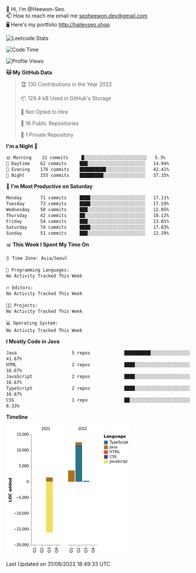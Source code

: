👋 Hi, I’m @Heewon-Seo.  
📫 How to reach me email me seoheewon.dev@gmail.com   
🖥 Here's my portfolio http://haileyseo.shop

![Leetcode Stats](https://leetcode.card.workers.dev/?username=Heewon-Seo)

 <!--START_SECTION:waka-->
![Code Time](http://img.shields.io/badge/Code%20Time-130%20hrs%2019%20mins-blue)

![Profile Views](http://img.shields.io/badge/Profile%20Views-0-blue)

**🐱 My GitHub Data** 

> 🏆 130 Contributions in the Year 2022
 > 
> 📦 129.4 kB Used in GitHub's Storage 
 > 
> 🚫 Not Opted to Hire
 > 
> 📜 16 Public Repositories 
 > 
> 🔑 1 Private Repository 
 > 
**I'm a Night 🦉** 

```text
🌞 Morning    22 commits     █░░░░░░░░░░░░░░░░░░░░░░░░   5.3% 
🌆 Daytime    62 commits     ███░░░░░░░░░░░░░░░░░░░░░░   14.94% 
🌃 Evening    176 commits    ██████████░░░░░░░░░░░░░░░   42.41% 
🌙 Night      155 commits    █████████░░░░░░░░░░░░░░░░   37.35%

```
📅 **I'm Most Productive on Saturday** 

```text
Monday       71 commits     ████░░░░░░░░░░░░░░░░░░░░░   17.11% 
Tuesday      73 commits     ████░░░░░░░░░░░░░░░░░░░░░   17.59% 
Wednesday    50 commits     ███░░░░░░░░░░░░░░░░░░░░░░   12.05% 
Thursday     42 commits     ██░░░░░░░░░░░░░░░░░░░░░░░   10.12% 
Friday       54 commits     ███░░░░░░░░░░░░░░░░░░░░░░   13.01% 
Saturday     74 commits     ████░░░░░░░░░░░░░░░░░░░░░   17.83% 
Sunday       51 commits     ███░░░░░░░░░░░░░░░░░░░░░░   12.29%

```


📊 **This Week I Spent My Time On** 

```text
⌚︎ Time Zone: Asia/Seoul

💬 Programming Languages: 
No Activity Tracked This Week

🔥 Editors: 
No Activity Tracked This Week

🐱‍💻 Projects: 
No Activity Tracked This Week

💻 Operating System: 
No Activity Tracked This Week

```

**I Mostly Code in Java** 

```text
Java                     5 repos             ██████████░░░░░░░░░░░░░░░   41.67% 
HTML                     2 repos             ████░░░░░░░░░░░░░░░░░░░░░   16.67% 
JavaScript               2 repos             ████░░░░░░░░░░░░░░░░░░░░░   16.67% 
TypeScript               2 repos             ████░░░░░░░░░░░░░░░░░░░░░   16.67% 
CSS                      1 repo              ██░░░░░░░░░░░░░░░░░░░░░░░   8.33%

```


**Timeline**

![Chart not found](https://raw.githubusercontent.com/Heewon-Seo/Heewon-Seo/main/charts/bar_graph.png) 


 Last Updated on 31/08/2022 18:49:33 UTC
<!--END_SECTION:waka-->

